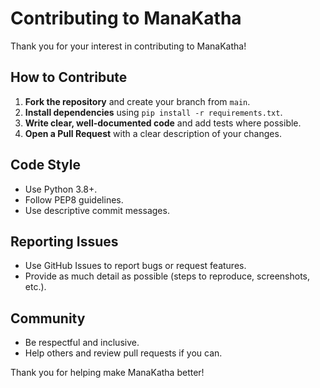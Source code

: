 # Contributing to ManaKatha

Thank you for your interest in contributing to ManaKatha!

## How to Contribute

1. **Fork the repository** and create your branch from `main`.
2. **Install dependencies** using `pip install -r requirements.txt`.
3. **Write clear, well-documented code** and add tests where possible.
4. **Open a Pull Request** with a clear description of your changes.

## Code Style

- Use Python 3.8+.
- Follow PEP8 guidelines.
- Use descriptive commit messages.

## Reporting Issues

- Use GitHub Issues to report bugs or request features.
- Provide as much detail as possible (steps to reproduce, screenshots, etc.).

## Community

- Be respectful and inclusive.
- Help others and review pull requests if you can.

Thank you for helping make ManaKatha better! 